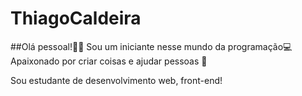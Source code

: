 # ThiagoCaldeira

##Olá pessoal!👋🤝
Sou um iniciante nesse mundo da programação💻
Apaixonado por criar coisas e ajudar pessoas 🤝

Sou estudante de desenvolvimento web, front-end!

